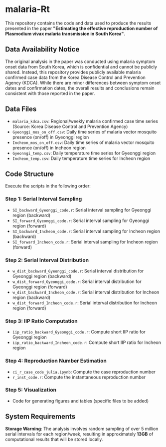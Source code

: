 # malaria-Rt

This repository contains the code and data used to produce the results presented in the paper **"Estimating the effective reproduction number of Plasmodium vivax malaria transmission in South Korea"**.

## Data Availability Notice

The original analysis in the paper was conducted using malaria symptom onset data from South Korea, which is confidential and cannot be publicly shared. Instead, this repository provides publicly available malaria confirmed case data from the Korea Disease Control and Prevention Agency (KDCA). While there are minor differences between symptom onset dates and confirmation dates, the overall results and conclusions remain consistent with those reported in the paper.

## Data Files

- `malaria_kdca.csv`: Regional/weekly malaria confirmed case time series (Source: Korea Disease Control and Prevention Agency)
- `Gyeonggi_mos_on_off.csv`: Daily time series of malaria vector mosquito presence (on/off) in Gyeonggi region  
- `Incheon_mos_on_off.csv`: Daily time series of malaria vector mosquito presence (on/off) in Incheon region
- `Gyeonngi_temp.csv`: Daily temperature time series for Gyeonggi region
- `Incheon_temp.csv`: Daily temperature time series for Incheon region

## Code Structure

Execute the scripts in the following order:

### Step 1: Serial Interval Sampling
- `SI_backward_Gyeonggi_code.r`: Serial interval sampling for Gyeonggi region (backward)
- `SI_forward_Gyeonggi_code.r`: Serial interval sampling for Gyeonggi region (forward)  
- `SI_backward_Incheon_code.r`: Serial interval sampling for Incheon region (backward)
- `SI_forward_Incheon_code.r`: Serial interval sampling for Incheon region (forward)

### Step 2: Serial Interval Distribution
- `w_dist_backward_Gyeonggi_code.r`: Serial interval distribution for Gyeonggi region (backward)
- `w_dist_forward_Gyeonggi_code.r`: Serial interval distribution for Gyeonggi region (forward)
- `w_dist_backward_Incheon_code.r`: Serial interval distribution for Incheon region (backward)  
- `w_dist_forward_Incheon_code.r`: Serial interval distribution for Incheon region (forward)

### Step 3: IIP Ratio Computation
- `iip_ratio_backward_Gyeonggi_code.r`: Compute short IIP ratio for Gyeonggi region
- `iip_ratio_backward_Incheon_code.r`: Compute short IIP ratio for Incheon region

### Step 4: Reproduction Number Estimation
- `ci_r_case_code_julia.ipynb`: Compute the case reproduction number
- `r_inst_code.r`: Compute the instantaneous reproduction number

### Step 5: Visualization
- Code for generating figures and tables (specific files to be added)

## System Requirements

**Storage Warning**: The analysis involves random sampling of over 5 million serial intervals for each region/week, resulting in approximately **13GB** of computational results that will be stored locally.
